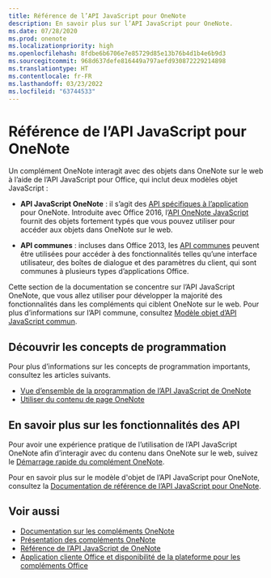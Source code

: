 ```yaml
---
title: Référence de l’API JavaScript pour OneNote
description: En savoir plus sur l’API JavaScript pour OneNote.
ms.date: 07/28/2020
ms.prod: onenote
ms.localizationpriority: high
ms.openlocfilehash: 8fdbe6b6706e7e85729d85e13b76b4d1b4e6b9d3
ms.sourcegitcommit: 968d637defe816449a797aefd930872229214898
ms.translationtype: HT
ms.contentlocale: fr-FR
ms.lasthandoff: 03/23/2022
ms.locfileid: "63744533"
---
```

# <a name="onenote-javascript-api-overview"></a>Référence de l’API JavaScript pour OneNote

Un complément OneNote interagit avec des objets dans OneNote sur le web à l’aide de l’API JavaScript pour Office, qui inclut deux modèles objet JavaScript :

* **API JavaScript OneNote** : il s’agit des [API spécifiques à l’application](../../develop/application-specific-api-model.md) pour OneNote. Introduite avec Office 2016, l’[API OneNote JavaScript](/javascript/api/onenote) fournit des objets fortement typés que vous pouvez utiliser pour accéder aux objets dans OneNote sur le web.

* **API communes** : incluses dans Office 2013, les [API communes](/javascript/api/office) peuvent être utilisées pour accéder à des fonctionnalités telles qu’une interface utilisateur, des boîtes de dialogue et des paramètres du client, qui sont communes à plusieurs types d’applications Office.

Cette section de la documentation se concentre sur l’API JavaScript OneNote, que vous allez utiliser pour développer la majorité des fonctionnalités dans les compléments qui ciblent OneNote sur le web. Pour plus d’informations sur l’API commune, consultez [Modèle objet d’API JavaScript commun](../../develop/office-javascript-api-object-model.md).

## <a name="learn-programming-concepts"></a>Découvrir les concepts de programmation

Pour plus d’informations sur les concepts de programmation importants, consultez les articles suivants.

* [Vue d’ensemble de la programmation de l’API JavaScript de OneNote](../../onenote/onenote-add-ins-programming-overview.md)
* [Utiliser du contenu de page OneNote](../../onenote/onenote-add-ins-page-content.md)

## <a name="learn-about-api-capabilities"></a>En savoir plus sur les fonctionnalités des API

Pour avoir une expérience pratique de l’utilisation de l’API JavaScript OneNote afin d’interagir avec du contenu dans OneNote sur le web, suivez le [Démarrage rapide du complément OneNote](../../quickstarts/onenote-quickstart.md).

Pour en savoir plus sur le modèle d'objet de l’API JavaScript pour OneNote, consultez la [Documentation de référence de l’API JavaScript pour OneNote](/javascript/api/onenote).

## <a name="see-also"></a>Voir aussi

* [Documentation sur les compléments OneNote](../../onenote/index.yml)
* [Présentation des compléments OneNote](../../onenote/onenote-add-ins-programming-overview.md)
* [Référence de l’API JavaScript de OneNote](/javascript/api/onenote)
* [Application cliente Office et disponibilité de la plateforme pour les compléments Office](../../overview/office-add-in-availability.md)
